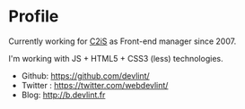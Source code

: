 Profile
=======

Currently working for [C2iS](http://www.c2is.fr) as Front-end manager since 2007.

I'm working with JS + HTML5 + CSS3 (less) technologies.

* Github: https://github.com/devlint/
* Twitter : https://twitter.com/webdevlint/
* Blog: http://b.devlint.fr
